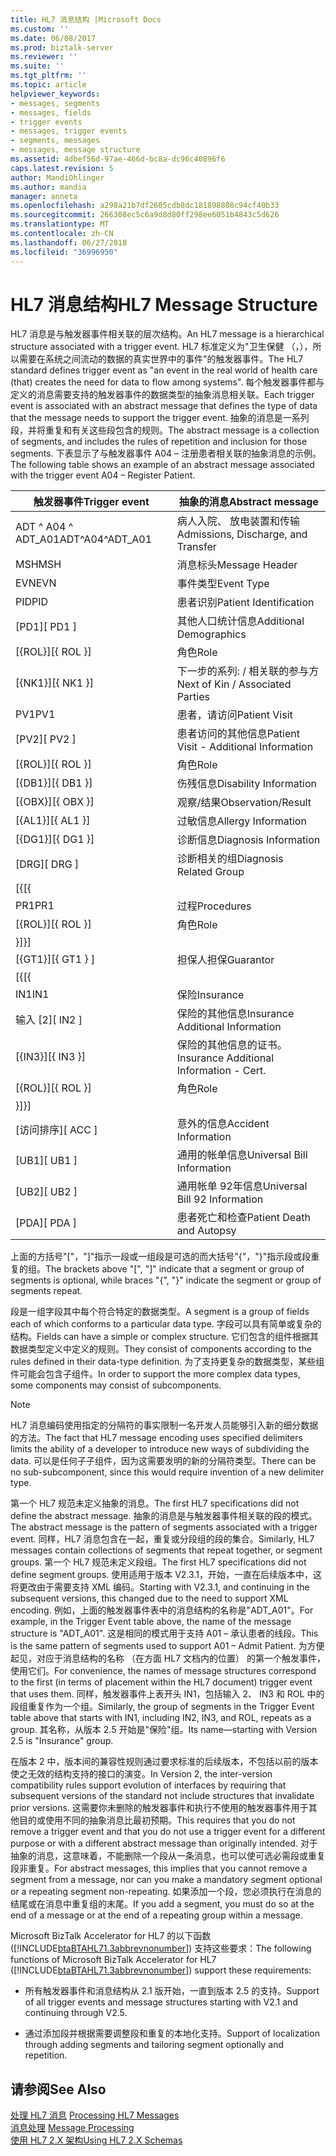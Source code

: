 ```yaml
---
title: HL7 消息结构 |Microsoft Docs
ms.custom: ''
ms.date: 06/08/2017
ms.prod: biztalk-server
ms.reviewer: ''
ms.suite: ''
ms.tgt_pltfrm: ''
ms.topic: article
helpviewer_keywords:
- messages, segments
- messages, fields
- trigger events
- messages, trigger events
- segments, messages
- messages, message structure
ms.assetid: 4dbef56d-97ae-466d-bc8a-dc96c40896f6
caps.latest.revision: 5
author: MandiOhlinger
ms.author: mandia
manager: anneta
ms.openlocfilehash: a298a21b7df2605cdb8dc181898808c94cf40b33
ms.sourcegitcommit: 266308ec5c6a9d8d80ff298ee6051b4843c5d626
ms.translationtype: MT
ms.contentlocale: zh-CN
ms.lasthandoff: 06/27/2018
ms.locfileid: "36996950"
---
```

# <a name="hl7-message-structure"></a><span data-ttu-id="a6aeb-102">HL7 消息结构</span><span class="sxs-lookup"><span data-stu-id="a6aeb-102">HL7 Message Structure</span></span>
<span data-ttu-id="a6aeb-103">HL7 消息是与触发器事件相关联的层次结构。</span><span class="sxs-lookup"><span data-stu-id="a6aeb-103">An HL7 message is a hierarchical structure associated with a trigger event.</span></span> <span data-ttu-id="a6aeb-104">HL7 标准定义为"卫生保健 （，），所以需要在系统之间流动的数据的真实世界中的事件"的触发器事件。</span><span class="sxs-lookup"><span data-stu-id="a6aeb-104">The HL7 standard defines trigger event as "an event in the real world of health care (that) creates the need for data to flow among systems".</span></span> <span data-ttu-id="a6aeb-105">每个触发器事件都与定义的消息需要支持的触发器事件的数据类型的抽象消息相关联。</span><span class="sxs-lookup"><span data-stu-id="a6aeb-105">Each trigger event is associated with an abstract message that defines the type of data that the message needs to support the trigger event.</span></span> <span data-ttu-id="a6aeb-106">抽象的消息是一系列段，并将重复和有关这些段包含的规则。</span><span class="sxs-lookup"><span data-stu-id="a6aeb-106">The abstract message is a collection of segments, and includes the rules of repetition and inclusion for those segments.</span></span> <span data-ttu-id="a6aeb-107">下表显示了与触发器事件 A04 – 注册患者相关联的抽象消息的示例。</span><span class="sxs-lookup"><span data-stu-id="a6aeb-107">The following table shows an example of an abstract message associated with the trigger event A04 – Register Patient.</span></span>  
  
|<span data-ttu-id="a6aeb-108">触发器事件</span><span class="sxs-lookup"><span data-stu-id="a6aeb-108">Trigger event</span></span>|<span data-ttu-id="a6aeb-109">抽象的消息</span><span class="sxs-lookup"><span data-stu-id="a6aeb-109">Abstract message</span></span>|  
|-------------------|----------------------|  
|<span data-ttu-id="a6aeb-110">ADT ^ A04 ^ ADT_A01</span><span class="sxs-lookup"><span data-stu-id="a6aeb-110">ADT^A04^ADT_A01</span></span>|<span data-ttu-id="a6aeb-111">病人入院、 放电装置和传输</span><span class="sxs-lookup"><span data-stu-id="a6aeb-111">Admissions, Discharge, and Transfer</span></span>|  
|<span data-ttu-id="a6aeb-112">MSH</span><span class="sxs-lookup"><span data-stu-id="a6aeb-112">MSH</span></span>|<span data-ttu-id="a6aeb-113">消息标头</span><span class="sxs-lookup"><span data-stu-id="a6aeb-113">Message Header</span></span>|  
|<span data-ttu-id="a6aeb-114">EVN</span><span class="sxs-lookup"><span data-stu-id="a6aeb-114">EVN</span></span>|<span data-ttu-id="a6aeb-115">事件类型</span><span class="sxs-lookup"><span data-stu-id="a6aeb-115">Event Type</span></span>|  
|<span data-ttu-id="a6aeb-116">PID</span><span class="sxs-lookup"><span data-stu-id="a6aeb-116">PID</span></span>|<span data-ttu-id="a6aeb-117">患者识别</span><span class="sxs-lookup"><span data-stu-id="a6aeb-117">Patient Identification</span></span>|  
|<span data-ttu-id="a6aeb-118">[PD1]</span><span class="sxs-lookup"><span data-stu-id="a6aeb-118">[  PD1  ]</span></span>|<span data-ttu-id="a6aeb-119">其他人口统计信息</span><span class="sxs-lookup"><span data-stu-id="a6aeb-119">Additional Demographics</span></span>|  
|<span data-ttu-id="a6aeb-120">[{ROL}]</span><span class="sxs-lookup"><span data-stu-id="a6aeb-120">[{ ROL }]</span></span>|<span data-ttu-id="a6aeb-121">角色</span><span class="sxs-lookup"><span data-stu-id="a6aeb-121">Role</span></span>|  
|<span data-ttu-id="a6aeb-122">[{NK1}]</span><span class="sxs-lookup"><span data-stu-id="a6aeb-122">[{ NK1 }]</span></span>|<span data-ttu-id="a6aeb-123">下一步的系列: / 相关联的参与方</span><span class="sxs-lookup"><span data-stu-id="a6aeb-123">Next of Kin / Associated Parties</span></span>|  
|<span data-ttu-id="a6aeb-124">PV1</span><span class="sxs-lookup"><span data-stu-id="a6aeb-124">PV1</span></span>|<span data-ttu-id="a6aeb-125">患者，请访问</span><span class="sxs-lookup"><span data-stu-id="a6aeb-125">Patient Visit</span></span>|  
|<span data-ttu-id="a6aeb-126">[PV2]</span><span class="sxs-lookup"><span data-stu-id="a6aeb-126">[  PV2  ]</span></span>|<span data-ttu-id="a6aeb-127">患者访问的其他信息</span><span class="sxs-lookup"><span data-stu-id="a6aeb-127">Patient Visit - Additional Information</span></span>|  
|<span data-ttu-id="a6aeb-128">[{ROL}]</span><span class="sxs-lookup"><span data-stu-id="a6aeb-128">[{ ROL }]</span></span>|<span data-ttu-id="a6aeb-129">角色</span><span class="sxs-lookup"><span data-stu-id="a6aeb-129">Role</span></span>|  
|<span data-ttu-id="a6aeb-130">[{DB1}]</span><span class="sxs-lookup"><span data-stu-id="a6aeb-130">[{ DB1 }]</span></span>|<span data-ttu-id="a6aeb-131">伤残信息</span><span class="sxs-lookup"><span data-stu-id="a6aeb-131">Disability Information</span></span>|  
|<span data-ttu-id="a6aeb-132">[{OBX}]</span><span class="sxs-lookup"><span data-stu-id="a6aeb-132">[{ OBX }]</span></span>|<span data-ttu-id="a6aeb-133">观察/结果</span><span class="sxs-lookup"><span data-stu-id="a6aeb-133">Observation/Result</span></span>|  
|<span data-ttu-id="a6aeb-134">[{AL1}]</span><span class="sxs-lookup"><span data-stu-id="a6aeb-134">[{ AL1 }]</span></span>|<span data-ttu-id="a6aeb-135">过敏信息</span><span class="sxs-lookup"><span data-stu-id="a6aeb-135">Allergy Information</span></span>|  
|<span data-ttu-id="a6aeb-136">[{DG1}]</span><span class="sxs-lookup"><span data-stu-id="a6aeb-136">[{ DG1 }]</span></span>|<span data-ttu-id="a6aeb-137">诊断信息</span><span class="sxs-lookup"><span data-stu-id="a6aeb-137">Diagnosis Information</span></span>|  
|<span data-ttu-id="a6aeb-138">[DRG]</span><span class="sxs-lookup"><span data-stu-id="a6aeb-138">[  DRG  ]</span></span>|<span data-ttu-id="a6aeb-139">诊断相关的组</span><span class="sxs-lookup"><span data-stu-id="a6aeb-139">Diagnosis Related Group</span></span>|  
|<span data-ttu-id="a6aeb-140">[{</span><span class="sxs-lookup"><span data-stu-id="a6aeb-140">[{</span></span>||  
|<span data-ttu-id="a6aeb-141">PR1</span><span class="sxs-lookup"><span data-stu-id="a6aeb-141">PR1</span></span>|<span data-ttu-id="a6aeb-142">过程</span><span class="sxs-lookup"><span data-stu-id="a6aeb-142">Procedures</span></span>|  
|<span data-ttu-id="a6aeb-143">[{ROL}]</span><span class="sxs-lookup"><span data-stu-id="a6aeb-143">[{ ROL }]</span></span>|<span data-ttu-id="a6aeb-144">角色</span><span class="sxs-lookup"><span data-stu-id="a6aeb-144">Role</span></span>|  
|<span data-ttu-id="a6aeb-145">}]</span><span class="sxs-lookup"><span data-stu-id="a6aeb-145">}]</span></span>||  
|<span data-ttu-id="a6aeb-146">[{GT1}]</span><span class="sxs-lookup"><span data-stu-id="a6aeb-146">[{ GT1 } ]</span></span>|<span data-ttu-id="a6aeb-147">担保人担保</span><span class="sxs-lookup"><span data-stu-id="a6aeb-147">Guarantor</span></span>|  
|<span data-ttu-id="a6aeb-148">[{</span><span class="sxs-lookup"><span data-stu-id="a6aeb-148">[{</span></span>||  
|<span data-ttu-id="a6aeb-149">IN1</span><span class="sxs-lookup"><span data-stu-id="a6aeb-149">IN1</span></span>|<span data-ttu-id="a6aeb-150">保险</span><span class="sxs-lookup"><span data-stu-id="a6aeb-150">Insurance</span></span>|  
|<span data-ttu-id="a6aeb-151">输入 [2]</span><span class="sxs-lookup"><span data-stu-id="a6aeb-151">[  IN2 ]</span></span>|<span data-ttu-id="a6aeb-152">保险的其他信息</span><span class="sxs-lookup"><span data-stu-id="a6aeb-152">Insurance Additional Information</span></span>|  
|<span data-ttu-id="a6aeb-153">[{IN3}]</span><span class="sxs-lookup"><span data-stu-id="a6aeb-153">[{ IN3 }]</span></span>|<span data-ttu-id="a6aeb-154">保险的其他信息的证书。</span><span class="sxs-lookup"><span data-stu-id="a6aeb-154">Insurance Additional Information - Cert.</span></span>|  
|<span data-ttu-id="a6aeb-155">[{ROL}]</span><span class="sxs-lookup"><span data-stu-id="a6aeb-155">[{ ROL }]</span></span>|<span data-ttu-id="a6aeb-156">角色</span><span class="sxs-lookup"><span data-stu-id="a6aeb-156">Role</span></span>|  
|<span data-ttu-id="a6aeb-157">}]</span><span class="sxs-lookup"><span data-stu-id="a6aeb-157">}]</span></span>||  
|<span data-ttu-id="a6aeb-158">[访问排序]</span><span class="sxs-lookup"><span data-stu-id="a6aeb-158">[  ACC  ]</span></span>|<span data-ttu-id="a6aeb-159">意外的信息</span><span class="sxs-lookup"><span data-stu-id="a6aeb-159">Accident Information</span></span>|  
|<span data-ttu-id="a6aeb-160">[UB1]</span><span class="sxs-lookup"><span data-stu-id="a6aeb-160">[  UB1  ]</span></span>|<span data-ttu-id="a6aeb-161">通用的帐单信息</span><span class="sxs-lookup"><span data-stu-id="a6aeb-161">Universal Bill Information</span></span>|  
|<span data-ttu-id="a6aeb-162">[UB2]</span><span class="sxs-lookup"><span data-stu-id="a6aeb-162">[  UB2  ]</span></span>|<span data-ttu-id="a6aeb-163">通用帐单 92年信息</span><span class="sxs-lookup"><span data-stu-id="a6aeb-163">Universal Bill 92 Information</span></span>|  
|<span data-ttu-id="a6aeb-164">[PDA]</span><span class="sxs-lookup"><span data-stu-id="a6aeb-164">[  PDA  ]</span></span>|<span data-ttu-id="a6aeb-165">患者死亡和检查</span><span class="sxs-lookup"><span data-stu-id="a6aeb-165">Patient Death and Autopsy</span></span>|  
  
 <span data-ttu-id="a6aeb-166">上面的方括号"["，"]"指示一段或一组段是可选的而大括号"{"，"}"指示段或段重复的组。</span><span class="sxs-lookup"><span data-stu-id="a6aeb-166">The brackets above "[", "]" indicate that a segment or group of segments is optional, while braces "{", "}" indicate the segment or group of segments repeat.</span></span>  
  
 <span data-ttu-id="a6aeb-167">段是一组字段其中每个符合特定的数据类型。</span><span class="sxs-lookup"><span data-stu-id="a6aeb-167">A segment is a group of fields each of which conforms to a particular data type.</span></span> <span data-ttu-id="a6aeb-168">字段可以具有简单或复杂的结构。</span><span class="sxs-lookup"><span data-stu-id="a6aeb-168">Fields can have a simple or complex structure.</span></span> <span data-ttu-id="a6aeb-169">它们包含的组件根据其数据类型定义中定义的规则。</span><span class="sxs-lookup"><span data-stu-id="a6aeb-169">They consist of components according to the rules defined in their data-type definition.</span></span> <span data-ttu-id="a6aeb-170">为了支持更复杂的数据类型，某些组件可能会包含子组件。</span><span class="sxs-lookup"><span data-stu-id="a6aeb-170">In order to support the more complex data types, some components may consist of subcomponents.</span></span>  
  
> [!NOTE]
>  <span data-ttu-id="a6aeb-171">HL7 消息编码使用指定的分隔符的事实限制一名开发人员能够引入新的细分数据的方法。</span><span class="sxs-lookup"><span data-stu-id="a6aeb-171">The fact that HL7 message encoding uses specified delimiters limits the ability of a developer to introduce new ways of subdividing the data.</span></span> <span data-ttu-id="a6aeb-172">可以是任何子子组件，因为这需要发明的新的分隔符类型。</span><span class="sxs-lookup"><span data-stu-id="a6aeb-172">There can be no sub-subcomponent, since this would require invention of a new delimiter type.</span></span>  
  
 <span data-ttu-id="a6aeb-173">第一个 HL7 规范未定义抽象的消息。</span><span class="sxs-lookup"><span data-stu-id="a6aeb-173">The first HL7 specifications did not define the abstract message.</span></span> <span data-ttu-id="a6aeb-174">抽象的消息是与触发器事件相关联的段的模式。</span><span class="sxs-lookup"><span data-stu-id="a6aeb-174">The abstract message is the pattern of segments associated with a trigger event.</span></span> <span data-ttu-id="a6aeb-175">同样，HL7 消息包含在一起，重复或分段组的段的集合。</span><span class="sxs-lookup"><span data-stu-id="a6aeb-175">Similarly, HL7 messages contain collections of segments that repeat together, or segment groups.</span></span> <span data-ttu-id="a6aeb-176">第一个 HL7 规范未定义段组。</span><span class="sxs-lookup"><span data-stu-id="a6aeb-176">The first HL7 specifications did not define segment groups.</span></span> <span data-ttu-id="a6aeb-177">使用适用于版本 V2.3.1，开始，一直在后续版本中，这将更改由于需要支持 XML 编码。</span><span class="sxs-lookup"><span data-stu-id="a6aeb-177">Starting with V2.3.1, and continuing in the subsequent versions, this changed due to the need to support XML encoding.</span></span> <span data-ttu-id="a6aeb-178">例如，上面的触发器事件表中的消息结构的名称是"ADT_A01"。</span><span class="sxs-lookup"><span data-stu-id="a6aeb-178">For example, in the Trigger Event table above, the name of the message structure is "ADT_A01".</span></span> <span data-ttu-id="a6aeb-179">这是相同的模式用于支持 A01 – 承认患者的线段。</span><span class="sxs-lookup"><span data-stu-id="a6aeb-179">This is the same pattern of segments used to support A01 – Admit Patient.</span></span> <span data-ttu-id="a6aeb-180">为方便起见，对应于消息结构的名称 （在方面 HL7 文档内的位置） 的第一个触发事件，使用它们。</span><span class="sxs-lookup"><span data-stu-id="a6aeb-180">For convenience, the names of message structures correspond to the first (in terms of placement within the HL7 document) trigger event that uses them.</span></span> <span data-ttu-id="a6aeb-181">同样，触发器事件上表开头 IN1，包括输入 2、 IN3 和 ROL 中的段组重复作为一个组。</span><span class="sxs-lookup"><span data-stu-id="a6aeb-181">Similarly, the group of segments in the Trigger Event table above that starts with IN1, including IN2, IN3, and ROL, repeats as a group.</span></span> <span data-ttu-id="a6aeb-182">其名称，从版本 2.5 开始是"保险"组。</span><span class="sxs-lookup"><span data-stu-id="a6aeb-182">Its name—starting with Version 2.5 is "Insurance" group.</span></span>  
  
 <span data-ttu-id="a6aeb-183">在版本 2 中，版本间的兼容性规则通过要求标准的后续版本，不包括以前的版本使之无效的结构支持的接口的演变。</span><span class="sxs-lookup"><span data-stu-id="a6aeb-183">In Version 2, the inter-version compatibility rules support evolution of interfaces by requiring that subsequent versions of the standard not include structures that invalidate prior versions.</span></span> <span data-ttu-id="a6aeb-184">这需要你未删除的触发器事件和执行不使用的触发器事件用于其他目的或使用不同的抽象消息比最初预期。</span><span class="sxs-lookup"><span data-stu-id="a6aeb-184">This requires that you do not remove a trigger event and that you do not use a trigger event for a different purpose or with a different abstract message than originally intended.</span></span> <span data-ttu-id="a6aeb-185">对于抽象的消息，这意味着，不能删除一个段从一条消息，也可以使可选必需段或重复段非重复。</span><span class="sxs-lookup"><span data-stu-id="a6aeb-185">For abstract messages, this implies that you cannot remove a segment from a message, nor can you make a mandatory segment optional or a repeating segment non-repeating.</span></span> <span data-ttu-id="a6aeb-186">如果添加一个段，您必须执行在消息的结尾或在消息中重复组的末尾。</span><span class="sxs-lookup"><span data-stu-id="a6aeb-186">If you add a segment, you must do so at the end of a message or at the end of a repeating group within a message.</span></span>  
  
 <span data-ttu-id="a6aeb-187">Microsoft BizTalk Accelerator for HL7 的以下函数 ([!INCLUDE[btaBTAHL71.3abbrevnonumber](../../includes/btabtahl71-3abbrevnonumber-md.md)]) 支持这些要求：</span><span class="sxs-lookup"><span data-stu-id="a6aeb-187">The following functions of Microsoft BizTalk Accelerator for HL7 ([!INCLUDE[btaBTAHL71.3abbrevnonumber](../../includes/btabtahl71-3abbrevnonumber-md.md)]) support these requirements:</span></span>  
  
-   <span data-ttu-id="a6aeb-188">所有触发器事件和消息结构从 2.1 版开始，一直到版本 2.5 的支持。</span><span class="sxs-lookup"><span data-stu-id="a6aeb-188">Support of all trigger events and message structures starting with V2.1 and continuing through V2.5.</span></span>  
  
-   <span data-ttu-id="a6aeb-189">通过添加段并根据需要调整段和重复的本地化支持。</span><span class="sxs-lookup"><span data-stu-id="a6aeb-189">Support of localization through adding segments and tailoring segment optionally and repetition.</span></span>  
  
## <a name="see-also"></a><span data-ttu-id="a6aeb-190">请参阅</span><span class="sxs-lookup"><span data-stu-id="a6aeb-190">See Also</span></span>  
 <span data-ttu-id="a6aeb-191">[处理 HL7 消息](../../adapters-and-accelerators/accelerator-hl7/processing-hl7-messages.md) </span><span class="sxs-lookup"><span data-stu-id="a6aeb-191">[Processing HL7 Messages](../../adapters-and-accelerators/accelerator-hl7/processing-hl7-messages.md) </span></span>  
 <span data-ttu-id="a6aeb-192">[消息处理](../../adapters-and-accelerators/accelerator-hl7/message-processing.md) </span><span class="sxs-lookup"><span data-stu-id="a6aeb-192">[Message Processing](../../adapters-and-accelerators/accelerator-hl7/message-processing.md) </span></span>  
 [<span data-ttu-id="a6aeb-193">使用 HL7 2.X 架构</span><span class="sxs-lookup"><span data-stu-id="a6aeb-193">Using HL7 2.X Schemas</span></span>](../../adapters-and-accelerators/accelerator-hl7/using-hl7-2-x-schemas.md)